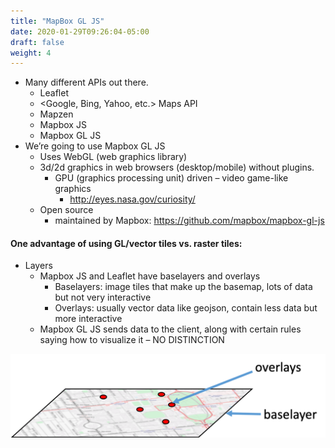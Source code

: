 ```yaml
---
title: "MapBox GL JS"
date: 2020-01-29T09:26:04-05:00
draft: false
weight: 4
---
```


* Many different APIs out there.
  * Leaflet
  * <Google, Bing, Yahoo, etc.> Maps API
  * Mapzen
  * Mapbox JS
  * Mapbox GL JS
* We’re going to use Mapbox GL JS
  * Uses WebGL (web graphics library)
  * 3d/2d graphics in web browsers (desktop/mobile) without plugins.
    * GPU (graphics processing unit) driven – video game-like graphics
      * http://eyes.nasa.gov/curiosity/
  * Open source
    * maintained by Mapbox: https://github.com/mapbox/mapbox-gl-js

#### One advantage of using GL/vector tiles vs. raster tiles:

* Layers
  * Mapbox JS and Leaflet have baselayers and overlays
    * Baselayers: image tiles that make up the basemap, lots of data but not very interactive
    * Overlays: usually vector data like geojson, contain less data but more interactive
  * Mapbox GL JS sends data to the client, along with certain rules saying how to visualize it – NO DISTINCTION

![layers](layers.png)
